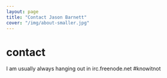 ```yaml
---
layout: page
title: "Contact Jason Barnett"
cover: "/img/about-smaller.jpg"
---
```

# contact

I am usually always hanging out in irc.freenode.net #knowitnot

[1]: http://www.mindjet.com/
[2]: http://www.spigit.com/
